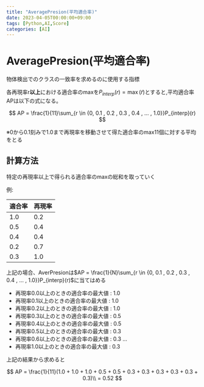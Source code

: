 ```yaml
---
title: "AveragePresion(平均適合率)"
date: 2023-04-05T00:00:00+09:00
tags: [Python,AI,Score]
categories: [AI]
---
```

# AveragePresion(平均適合率)

物体検出でのクラスの一致率を求めるのに使用する指標

各再現率r**以上**における適合率のmaxを$P_{interp}(r) = \max (\tilde{r})$とすると,平均適合率APは以下の式になる。

$$
AP = \frac{1}{11}\sum_{r \in {0, 0.1 , 0.2 , 0.3 , 0.4 , ... , 1.0}}P_{interp}(r)
$$

※0から0.1刻みで1.0まで再現率を移動させて得た適合率のmax11個に対する平均をとる

## 計算方法

特定の再現率以上で得られる適合率のmaxの総和を取っていく

例:

| 適合率 | 再現率  |
|--------|--------|
| 1.0    | 0.2    |
| 0.5    | 0.4    |
| 0.4    | 0.4    |
| 0.2    | 0.7    |
| 0.3    | 1.0    |

上記の場合、AverPresionは$AP = \frac{1}{N}\sum_{r \in {0, 0.1 , 0.2 , 0.3 , 0.4 , ... , 1.0}}P_{interp}(r)$に当てはめる

- 再現率0.0以上のときの適合率の最大値 : 1.0
- 再現率0.1以上のときの適合率の最大値 : 1.0
- 再現率0.2以上のときの適合率の最大値 : 1.0
- 再現率0.3以上のときの適合率の最大値 : 0.5
- 再現率0.4以上のときの適合率の最大値 : 0.5
- 再現率0.5以上のときの適合率の最大値 : 0.3
- 再現率0.6以上のときの適合率の最大値 : 0.3
...
- 再現率1.0以上のときの適合率の最大値 : 0.3

上記の結果から求めると

$$
AP = \frac{1}{11}(1.0 + 1.0 + 1.0 + 0.5 + 0.5 + 0.3 + 0.3 + 0.3 + 0.3 + 0.3 + 0.3)\\
= 0.52 
$$